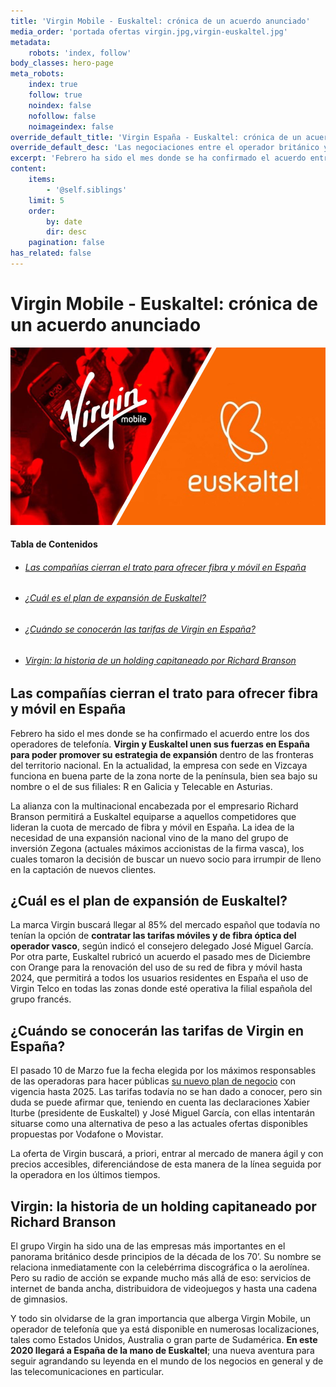 ```yaml
---
title: 'Virgin Mobile - Euskaltel: crónica de un acuerdo anunciado'
media_order: 'portada ofertas virgin.jpg,virgin-euskaltel.jpg'
metadata:
    robots: 'index, follow'
body_classes: hero-page
meta_robots:
    index: true
    follow: true
    noindex: false
    nofollow: false
    noimageindex: false
override_default_title: 'Virgin España - Euskaltel: crónica de un acuerdo anunciado'
override_default_desc: 'Las negociaciones entre el operador británico y la firma vasca ya han alcanzado buen puerto y a partir del segundo semestre de 2020 empezará la andadura de Virgin Telco en España. ¡Descubre los detalles del acuerdo!'
excerpt: 'Febrero ha sido el mes donde se ha confirmado el acuerdo entre los dos operadores de telefonía. Virgin y Euskaltel unen sus fuerzas en España para poder promover su...'
content:
    items:
        - '@self.siblings'
    limit: 5
    order:
        by: date
        dir: desc
    pagination: false
has_related: false
---
```


# Virgin Mobile - Euskaltel: crónica de un acuerdo anunciado

<div class="mb-5"></div>

![](virgin-euskaltel.jpg)

<div class="mb-5"></div>

#### Tabla de Contenidos
<div class="links-list"></div>

* ######  <span class="magnet-link">[Las compañías cierran el trato para ofrecer fibra y móvil en España](#espana)</span>
* ######  <span class="magnet-link">[¿Cuál es el plan de expansión de Euskaltel?](#plan)</span>
* ######  <span class="magnet-link">[¿Cuándo se conocerán las tarifas de Virgin en España?](#tarifas)</span>
* ######  <span class="magnet-link">[Virgin: la historia de un holding capitaneado por Richard Branson](#holding)</span>

<div class="mb-5"></div>

## <span id="espana">Las compañías cierran el trato para ofrecer fibra y móvil en España</span>

Febrero ha sido el mes donde se ha confirmado el acuerdo entre los dos operadores de telefonía. **Virgin y Euskaltel unen sus fuerzas en España para poder promover su estrategia de expansión** dentro de las fronteras del territorio nacional. En la actualidad, la empresa con sede en Vizcaya funciona en buena parte de la zona norte de la península, bien sea bajo su nombre o el de sus filiales: R en Galicia y Telecable en Asturias. 

La alianza con la multinacional encabezada por el empresario Richard Branson permitirá a Euskaltel equiparse a aquellos competidores que lideran la cuota de mercado de fibra y móvil en España. La idea de la necesidad de una expansión nacional vino de la mano del grupo de inversión Zegona (actuales máximos accionistas de la firma vasca), los cuales tomaron la decisión de buscar un nuevo socio para irrumpir de lleno en la captación de nuevos clientes.
    
<div class="mb-5"></div>
    
## <span id="plan">¿Cuál es el plan de expansión de Euskaltel?</span>
   
La marca Virgin buscará llegar al 85% del mercado español que todavía no tenían la opción de **contratar las tarifas móviles y de fibra óptica del operador vasco**, según indicó el consejero delegado José Miguel García. Por otra parte, Euskaltel rubricó un acuerdo el pasado mes de Diciembre con Orange para la renovación del uso de su red de fibra y móvil hasta 2024, que permitirá a todos los usuarios residentes en España el uso de Virgin Telco en todas las zonas donde esté operativa la filial española del grupo francés.

<div class="mb-5"></div>
    
## <span id="tarifas">¿Cuándo se conocerán las tarifas de Virgin en España?</span>

El pasado 10 de Marzo fue la fecha elegida por los máximos responsables de las operadoras para hacer públicas [su nuevo plan de negocio](https://www.ofertasvirgin.es/home/plan-de-negocio-2020-2025-euskaltel) con vigencia hasta 2025. Las tarifas todavía no se han dado a conocer, pero sin duda se puede afirmar que, teniendo en cuenta las declaraciones Xabier Iturbe (presidente de Euskaltel) y José Miguel García, con ellas intentarán situarse como una alternativa de peso a las actuales ofertas disponibles propuestas por Vodafone o Movistar.

La oferta de Virgin buscará, a priori, entrar al mercado de manera ágil y con precios accesibles, diferenciándose de esta manera de la línea seguida por la operadora en los últimos tiempos. 

<div class="mb-5"></div>
    
## <span id="holding">Virgin: la historia de un holding capitaneado por Richard Branson</span>

El grupo Virgin ha sido una de las empresas más importantes en el panorama británico desde principios de la década de los 70’. Su nombre se relaciona inmediatamente con la celebérrima discográfica o la aerolínea. Pero su radio de acción se expande mucho más allá de eso: servicios de internet de banda ancha, distribuidora de videojuegos y hasta una cadena de gimnasios. 

Y todo sin olvidarse de la gran importancia que alberga Virgin Mobile, un operador de telefonía que ya está disponible en numerosas localizaciones, tales como Estados Unidos, Australia o gran parte de Sudamérica. **En este 2020 llegará a España de la mano de Euskaltel**; una nueva aventura para seguir agrandando su leyenda en el mundo de los negocios en general y de las telecomunicaciones en particular.



    
